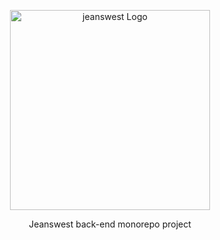 <p align="center">
  <a href="http://jeanswest.ir/" target="blank"><img src="https://m.iphoto.net/SzHdc.png" width="320" alt="jeanswest Logo" /></a>
</p>

[circleci-image]: https://m.iphoto.net/SzHdc.png
[circleci-url]: https://jeanswest.ir

  <p align="center">Jeanswest back-end monorepo project</p>


